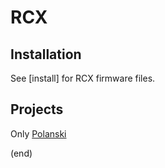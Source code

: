 # RCX

## Installation

See [install] for RCX firmware files.

## Projects

Only [Polanski](Polanski.doc)

(end)
